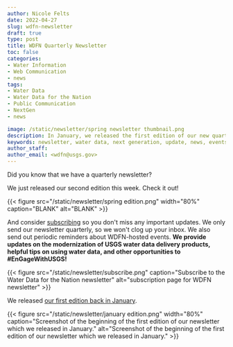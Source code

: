 ```yaml
---
author: Nicole Felts
date: 2022-04-27
slug: wdfn-newsletter
draft: true
type: post
title: WDFN Quarterly Newsletter
toc: false
categories: 
- Water Information
- Web Communication
- news
tags:
- Water Data
- Water Data for the Nation
- Public Communication
- NextGen
- news

image: /static/newsletter/spring newsletter thumbnail.png
description: In January, we released the first edition of our new quarterly newsletter to share with the nation all things water data.
keywords: newsletter, water data, next generation, update, news, events
author_staff: 
author_email: <wdfn@usgs.gov>
---
```


Did you know that we have a quarterly newsletter?

We just released our second edition this week. Check it out!
<div class="grid-row">
{{< figure src="/static/newsletter/spring edition.png" width="80%" caption="BLANK" alt="BLANK" >}}
</div>

And consider [subscribing](https://usgs.us17.list-manage.com/subscribe?u=e9827ec090cef00a4355db5cb&id=5a8a7e2d2f) so you don't miss any important updates. We only send our newsletter quarterly, so we won't clog up your inbox. We also send out periodic reminders about WDFN-hosted events. <b>We provide updates on the modernization of USGS water data delivery products, helpful tips on using water data, and other opportunities to #EnGageWithUSGS!</b>

<div class="grid-row">
{{< figure src="/static/newsletter/subscribe.png" caption="Subscribe to the Water Data for the Nation newsletter" alt="subscription page for WDFN newsletter" >}}
</div>

We released [our first edition back in January](https://mailchi.mp/usgs/wdfn-newsletter-january-2022).

<div class="grid-row">
{{< figure src="/static/newsletter/january edition.png" width="80%" caption="Screenshot of the beginning of the first edition of our newsletter which we released in January." alt="Screenshot of the beginning of the first edition of our newsletter which we released in January." >}}
</div>